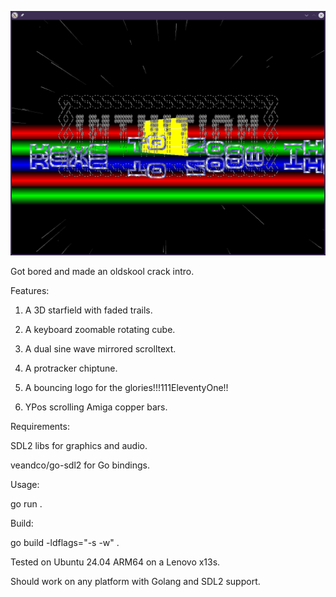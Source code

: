 ![Golang crack intro](cubeintro.png "cubeintro")

Got bored and made an oldskool crack intro.

Features:

1. A 3D starfield with faded trails.

2. A keyboard zoomable rotating cube.

3. A dual sine wave mirrored scrolltext.

4. A protracker chiptune.

5. A bouncing logo for the glories!!!111EleventyOne!!

6. YPos scrolling Amiga copper bars.



Requirements:

SDL2 libs for graphics and audio.

veandco/go-sdl2 for Go bindings.



Usage:

go run .



Build:

go build -ldflags="-s -w" .



Tested on Ubuntu 24.04 ARM64 on a Lenovo x13s.

Should work on any platform with Golang and SDL2 support.